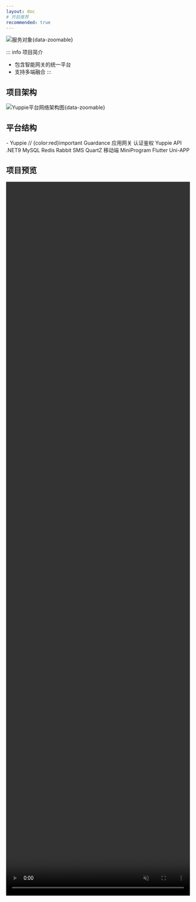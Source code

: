 ```yaml
---
layout: doc
# 开启推荐
recommended: true
---
```


<div class="flex items-center justify-center">

![服务对象](/yuppie.svg){data-zoomable}

</div>

::: info 项目简介
- 包含智能网关的统一平台
- 支持多端融合
:::

## 项目架构 ##

<div class="grid grid-cols-1 md:grid-cols-1">

![Yuppie平台网络架构图](/images/yuppie_network_arch.png){data-zoomable}

</div>

## 平台结构 ##

<LiteTree>
- Yuppie                   //   {color:red}important
    Guardance 应用网关
        认证鉴权
    Yuppie API
        .NET9
        MySQL
        Redis
        Rabbit
        SMS
        QuartZ
    移动端
        MiniProgram
        Flutter
        Uni-APP
</LiteTree>


## 项目预览 ##

<div style="width: 100%;height:50%;" class="grid grid-cols-1 gap-4">
  <video controls muted autoplay loop width="100%" height="100%" >
    <source src="/videos/QQ_20240105143902.mp4" type="video/mp4">
  </video>
</div>
